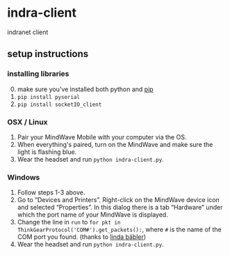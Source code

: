 indra-client
============

indranet client

## setup instructions

### installing libraries

0. make sure you've installed both python and [pip](https://pypi.python.org/pypi/pip)
1. `pip install pyserial`
2. `pip install socketIO_client`

### OSX / Linux

1. Pair your MindWave Mobile with your computer via the OS.
2. When everything's paired, turn on the MindWave and make sure the light is flashing blue.
3. Wear the headset and run `python indra-client.py`.

### Windows
1. Follow steps 1-3 above.
2. Go to “Devices and Printers”. Right-click on the MindWave device icon and selected “Properties”. In this dialog there is a tab “Hardware” under which the port name of your MindWave is displayed.
3. Change the line in `run` to `for pkt in ThinkGearProtocol('COM#').get_packets():`, where `#` is the name of the COM port you found. (thanks to [linda bäbler](twitter.com/baeblerl))
4. Wear the headset and run `python indra-client.py`.
